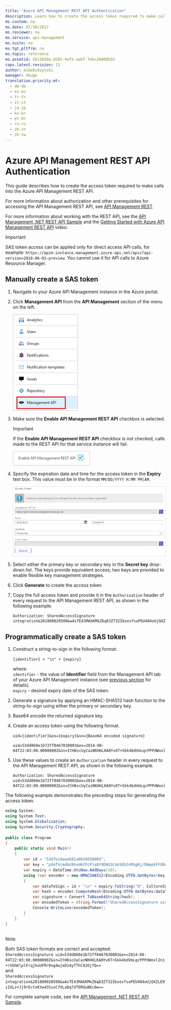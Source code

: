 ```yaml
---
title: "Azure API Management REST API Authentication"
description: Learn how to create the access token required to make calls into the Azure API Management REST API.
ms.custom: na
ms.date: 07/30/2017
ms.reviewer: na
ms.service: api-management
ms.suite: na
ms.tgt_pltfrm: na
ms.topic: reference
ms.assetid: 5b13010a-d202-4af5-aabf-7ebc26800b3d
caps.latest.revision: 11
author: mikebudzynski
manager: douge
translation.priority.mt: 
  - de-de
  - es-es
  - fr-fr
  - it-it
  - ja-jp
  - ko-kr
  - pt-br
  - ru-ru
  - zh-cn
  - zh-tw
---
```

# Azure API Management REST API Authentication

This guide describes how to create the access token required to make calls into the Azure API Management REST API. 
  
For more information about authorization and other prerequisites for accessing the API Management REST API, see [API Management REST](../ApiManagementREST/API-Management-REST.md).  

For more information about working with the REST API, see the [API Management .NET REST API Sample](https://github.com/Azure/api-management-samples/tree/master/restApiDemo) and the [Getting Started with Azure API Management REST API](https://azure.microsoft.com/documentation/videos/getting-started-with-azure-api-management-rest-api/) video.  

> [!IMPORTANT]
> SAS token access can be applied only for direct access API calls, for example: `https://apim-instance.management.azure-api.net/apis?api-version=2018-06-01-preview`. You cannot use it for API calls to Azure Resource Manager.
  
##  <a name="ManuallyCreateToken"></a> Manually create a SAS token  
  
1.  Navigate to your Azure API Management instance in the Azure portal.  
2.  Click **Management API** from the **API Management** section of the menu on the left. 

    ![API Management menu](../ApiManagementREST/media/apim-management-api-enable-menu.png)

3. Make sure the **Enable API Management REST API** checkbox is selected.  
  
    > [!IMPORTANT]
    >  If the **Enable API Management REST API** checkbox is not checked, calls made to the REST API for that service instance will fail.  
  
     ![API Management enabled](../ApiManagementREST/media/apim-management-api-enable-checkbox.png)
  
4.  Specify the expiration date and time for the access token in the **Expiry** text box. This value must be in the format `MM/DD/YYYY H:MM PM|AM`.  
  
     ![API Management Access Token](../ApiManagementREST/media/APIManagementAccessToken.png)  
  
5.  Select either the primary key or secondary key in the **Secret key** drop-down list. The keys provide equivalent access; two keys are provided to enable flexible key management strategies.  
  
6.  Click **Generate** to create the access token.  
  
7.  Copy the full access token and provide it in the `Authorization` header of every request to the API Management REST API, as shown in the following example.  
  
    ```  
    Authorization: SharedAccessSignature integration&201808020500&aAsTE43MAbKMkZ6q83Z732IbzesfsaPEU404oUjQ4ZLE9iIXLz+Jj9rEctxKYw43SioCfdLaDq7dT8RQuBKc0w==
    ```  
  
##  <a name="ProgrammaticallyCreateToken"></a> Programmatically create a SAS token  
  
1.  Construct a string-to-sign in the following format: 
  
     `{identifier} + "\n" + {expiry}`  

    where:  
    `identifier` - the value of **Identifier** field from the Management API tab of your Azure API Management instance (see [previous section](#ManuallyCreateToken) for details).  
    `expiry` - desired expiry date of the SAS token.
  
2.  Generate a signature by applying an HMAC-SHA512 hash function to the string-to-sign using either the primary or secondary key.  
  
3.  Base64 encode the returned signature key.  
  
4.  Create an access token using the following format.  
  
     `uid={identifier}&ex={expiry}&sn={Base64 encoded signature}`  
  
    ```  
    uid=53dd860e1b72ff0467030003&ex=2014-08-04T22:03:00.0000000Z&sn=ItH6scUyCazNKHULKA0Yv6T+Skk4bdVmLqcPPPdWoxl2n1+rVbhKlplFrqjkoUFRr0og4wjeDz4yfThC82OjfQ==  
    ```  
  
5.  Use these values to create an `Authorization` header in every request to the API Management REST API, as shown in the following example.  
  
    ```  
    Authorization: SharedAccessSignature uid=53dd860e1b72ff0467030003&ex=2014-08-04T22:03:00.0000000Z&sn=ItH6scUyCazNKHULKA0Yv6T+Skk4bdVmLqcPPPdWoxl2n1+rVbhKlplFrqjkoUFRr0og4wjeDz4yfThC82OjfQ==
    ```  
  
 The following example demonstrates the preceding steps for generating the access token.  
  
```c#  
using System;   
using System.Text;   
using System.Globalization;   
using System.Security.Cryptography;   
  
public class Program   
{   
    public static void Main()   
    {   
        var id = "53d7e14aee681a0034030003";   
        var key = "pXeTVcmdbU9XxH6fPcPlq8Y9D9G3Cdo5Eh2nMSgKj/DWqeSFFXDdmpz5Trv+L2hQNM+nGa704Rf8Z22W9O1jdQ==";   
        var expiry = DateTime.UtcNow.AddDays(10);   
        using (var encoder = new HMACSHA512(Encoding.UTF8.GetBytes(key)))   
        {   
            var dataToSign = id + "\n" + expiry.ToString("O", CultureInfo.InvariantCulture);   
            var hash = encoder.ComputeHash(Encoding.UTF8.GetBytes(dataToSign));   
            var signature = Convert.ToBase64String(hash);   
            var encodedToken = string.Format("SharedAccessSignature uid={0}&ex={1:o}&sn={2}", id, expiry, signature);   
            Console.WriteLine(encodedToken);   
        }   
    }   
}  
  
```  

> [!NOTE]
> Both SAS token formats are correct and accepted:  
> `SharedAccessSignature uid=53dd860e1b72ff0467030003&ex=2014-08-04T22:03:00.0000000Z&sn=ItH6scUyCazNKHULKA0Yv6T+Skk4bdVmLqcPPPdWoxl2n1+rVbhKlplFrqjkoUFRr0og4wjeDz4yfThC82OjfQ==`  
> and  
> `SharedAccessSignature integration&201808020500&aAsTE43MAbKMkZ6q83Z732IbzesfsaPEU404oUjQ4ZLE9iIXLz+Jj9rEctxKYw43SioCfdLaDq7dT8RQuBKc0w==`  
  
 For complete sample code, see the [API Management .NET REST API Sample](https://github.com/Azure/api-management-samples/tree/master/restApiDemo).  
